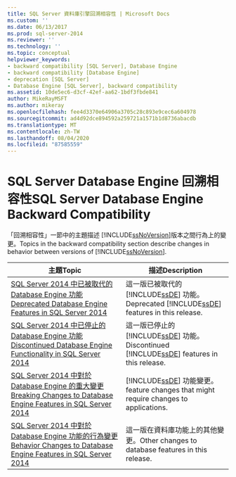 ```yaml
---
title: SQL Server 資料庫引擎回溯相容性 | Microsoft Docs
ms.custom: ''
ms.date: 06/13/2017
ms.prod: sql-server-2014
ms.reviewer: ''
ms.technology: ''
ms.topic: conceptual
helpviewer_keywords:
- backward compatibility [SQL Server], Database Engine
- backward compatibility [Database Engine]
- deprecation [SQL Server]
- Database Engine [SQL Server], backward compatibility
ms.assetid: 10de5ec6-d3cf-42ef-aa62-1bdf3fbde841
author: MikeRayMSFT
ms.author: mikeray
ms.openlocfilehash: fee4d3370e64906a3705c28c893e9cec6a604978
ms.sourcegitcommit: ad4d92dce894592a259721a1571b1d8736abacdb
ms.translationtype: MT
ms.contentlocale: zh-TW
ms.lasthandoff: 08/04/2020
ms.locfileid: "87585559"
---
```

# <a name="sql-server-database-engine-backward-compatibility"></a><span data-ttu-id="9278a-102">SQL Server Database Engine 回溯相容性</span><span class="sxs-lookup"><span data-stu-id="9278a-102">SQL Server Database Engine Backward Compatibility</span></span>
  <span data-ttu-id="9278a-103">「回溯相容性」一節中的主題描述 [!INCLUDE[ssNoVersion](../includes/ssnoversion-md.md)]版本之間行為上的變更。</span><span class="sxs-lookup"><span data-stu-id="9278a-103">Topics in the backward compatibility section describe changes in behavior between versions of [!INCLUDE[ssNoVersion](../includes/ssnoversion-md.md)].</span></span>  
  
|<span data-ttu-id="9278a-104">主題</span><span class="sxs-lookup"><span data-stu-id="9278a-104">Topic</span></span>|<span data-ttu-id="9278a-105">描述</span><span class="sxs-lookup"><span data-stu-id="9278a-105">Description</span></span>|  
|-----------|-----------------|  
|[<span data-ttu-id="9278a-106">SQL Server 2014 中已被取代的 Database Engine 功能</span><span class="sxs-lookup"><span data-stu-id="9278a-106">Deprecated Database Engine Features in SQL Server 2014</span></span>](deprecated-database-engine-features-in-sql-server-2016.md)|<span data-ttu-id="9278a-107">這一版已被取代的 [!INCLUDE[ssDE](../includes/ssde-md.md)] 功能。</span><span class="sxs-lookup"><span data-stu-id="9278a-107">Deprecated [!INCLUDE[ssDE](../includes/ssde-md.md)] features in this release.</span></span>|  
|[<span data-ttu-id="9278a-108">SQL Server 2014 中已停止的 Database Engine 功能</span><span class="sxs-lookup"><span data-stu-id="9278a-108">Discontinued Database Engine Functionality in SQL Server 2014</span></span>](discontinued-database-engine-functionality-in-sql-server-2016.md)|<span data-ttu-id="9278a-109">這一版已停止的 [!INCLUDE[ssDE](../includes/ssde-md.md)] 功能。</span><span class="sxs-lookup"><span data-stu-id="9278a-109">Discontinued [!INCLUDE[ssDE](../includes/ssde-md.md)] features in this release.</span></span>|  
|[<span data-ttu-id="9278a-110">SQL Server 2014 中對於 Database Engine 的重大變更</span><span class="sxs-lookup"><span data-stu-id="9278a-110">Breaking Changes to Database Engine Features in SQL Server 2014</span></span>](breaking-changes-to-database-engine-features-in-sql-server-2016.md)|[!INCLUDE[ssDE](../includes/ssde-md.md)] <span data-ttu-id="9278a-111">功能變更。</span><span class="sxs-lookup"><span data-stu-id="9278a-111">feature changes that might require changes to applications.</span></span>|  
|[<span data-ttu-id="9278a-112">SQL Server 2014 中對於 Database Engine 功能的行為變更</span><span class="sxs-lookup"><span data-stu-id="9278a-112">Behavior Changes to Database Engine Features in SQL Server 2014</span></span>](../../2014/database-engine/behavior-changes-to-database-engine-features-in-sql-server-2014.md)|<span data-ttu-id="9278a-113">這一版在資料庫功能上的其他變更。</span><span class="sxs-lookup"><span data-stu-id="9278a-113">Other changes to database features in this release.</span></span>|  
  
  
